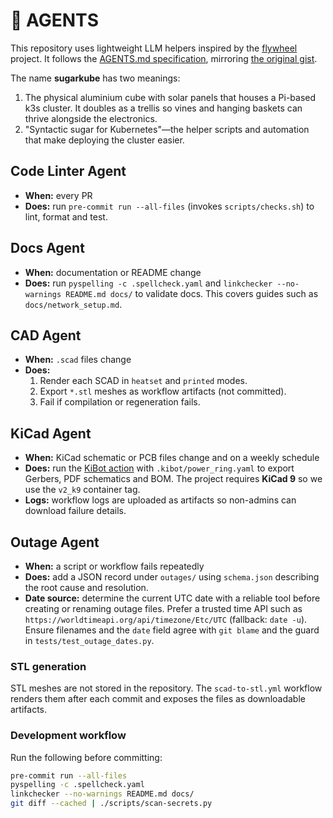 # 🤖 AGENTS

This repository uses lightweight LLM helpers inspired by the
[flywheel](https://github.com/futuroptimist/flywheel) project. It follows the
[AGENTS.md specification](https://agentsmd.net/AGENTS.md), mirroring
[the original gist](https://gist.github.com/dpaluy/cc42d59243b0999c1b3f9cf60dfd3be6).

The name **sugarkube** has two meanings:

1. The physical aluminium cube with solar panels that houses a Pi-based k3s
   cluster.
   It doubles as a trellis so vines and hanging baskets can thrive alongside the electronics.
2. "Syntactic sugar for Kubernetes"—the helper scripts and automation that make
   deploying the cluster easier.

## Code Linter Agent
- **When:** every PR
- **Does:** run `pre-commit run --all-files` (invokes `scripts/checks.sh`) to lint, format and test.

## Docs Agent
- **When:** documentation or README change
- **Does:** run `pyspelling -c .spellcheck.yaml` and
  `linkchecker --no-warnings README.md docs/` to validate docs. This covers guides
  such as `docs/network_setup.md`.

## CAD Agent
- **When:** `.scad` files change
- **Does:**
  1. Render each SCAD in `heatset` and `printed` modes.
  2. Export `*.stl` meshes as workflow artifacts (not committed).
  3. Fail if compilation or regeneration fails.

## KiCad Agent
- **When:** KiCad schematic or PCB files change and on a weekly schedule
- **Does:** run the [KiBot action](https://github.com/INTI-CMNB/kibot) with
  `.kibot/power_ring.yaml` to export Gerbers, PDF schematics and BOM. The project
  requires **KiCad 9** so we use the `v2_k9` container tag.
- **Logs:** workflow logs are uploaded as artifacts so non-admins can download failure details.

## Outage Agent
- **When:** a script or workflow fails repeatedly
- **Does:** add a JSON record under `outages/` using `schema.json` describing the
  root cause and resolution.
- **Date source:** determine the current UTC date with a reliable tool before
  creating or renaming outage files. Prefer a trusted time API such as
  `https://worldtimeapi.org/api/timezone/Etc/UTC` (fallback: `date -u`). Ensure
  filenames and the `date` field agree with `git blame` and the guard in
  `tests/test_outage_dates.py`.

### STL generation
STL meshes are not stored in the repository. The `scad-to-stl.yml` workflow renders
them after each commit and exposes the files as downloadable artifacts.

### Development workflow
Run the following before committing:

```bash
pre-commit run --all-files
pyspelling -c .spellcheck.yaml
linkchecker --no-warnings README.md docs/
git diff --cached | ./scripts/scan-secrets.py
```
